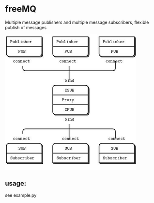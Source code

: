 # freeMQ
Multiple message publishers and multiple message subscribers,  flexible publish of messages

![The topology](src.jpg)


## usage:
see example.py


